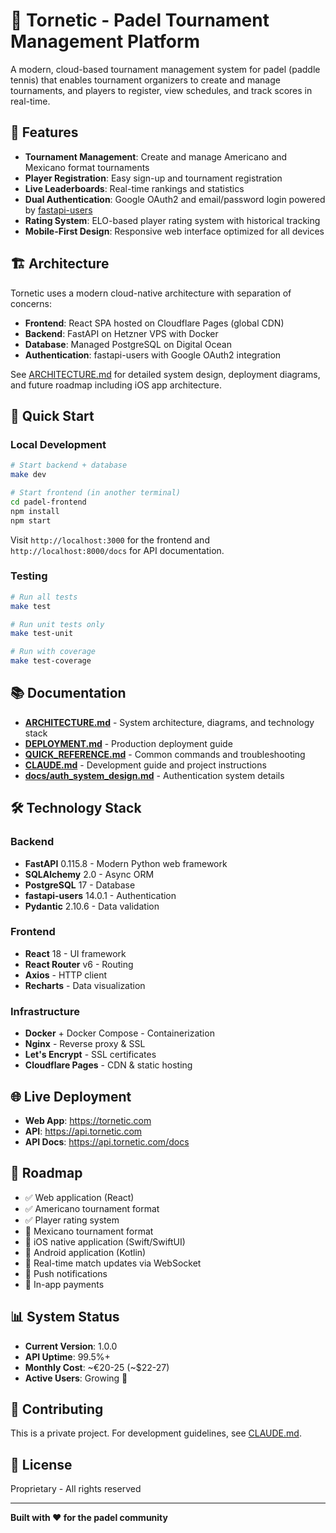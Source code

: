 # 🎾 Tornetic - Padel Tournament Management Platform

A modern, cloud-based tournament management system for padel (paddle tennis) that enables tournament organizers to create and manage tournaments, and players to register, view schedules, and track scores in real-time.

## 🌟 Features

- **Tournament Management**: Create and manage Americano and Mexicano format tournaments
- **Player Registration**: Easy sign-up and tournament registration
- **Live Leaderboards**: Real-time rankings and statistics
- **Dual Authentication**: Google OAuth2 and email/password login powered by [fastapi-users](https://github.com/fastapi-users/fastapi-users)
- **Rating System**: ELO-based player rating system with historical tracking
- **Mobile-First Design**: Responsive web interface optimized for all devices

## 🏗️ Architecture

Tornetic uses a modern cloud-native architecture with separation of concerns:

- **Frontend**: React SPA hosted on Cloudflare Pages (global CDN)
- **Backend**: FastAPI on Hetzner VPS with Docker
- **Database**: Managed PostgreSQL on Digital Ocean
- **Authentication**: fastapi-users with Google OAuth2 integration

See [ARCHITECTURE.md](ARCHITECTURE.md) for detailed system design, deployment diagrams, and future roadmap including iOS app architecture.

## 🚀 Quick Start

### Local Development

```bash
# Start backend + database
make dev

# Start frontend (in another terminal)
cd padel-frontend
npm install
npm start
```

Visit `http://localhost:3000` for the frontend and `http://localhost:8000/docs` for API documentation.

### Testing

```bash
# Run all tests
make test

# Run unit tests only
make test-unit

# Run with coverage
make test-coverage
```

## 📚 Documentation

- **[ARCHITECTURE.md](ARCHITECTURE.md)** - System architecture, diagrams, and technology stack
- **[DEPLOYMENT.md](DEPLOYMENT.md)** - Production deployment guide
- **[QUICK_REFERENCE.md](QUICK_REFERENCE.md)** - Common commands and troubleshooting
- **[CLAUDE.md](CLAUDE.md)** - Development guide and project instructions
- **[docs/auth_system_design.md](docs/auth_system_design.md)** - Authentication system details

## 🛠️ Technology Stack

### Backend
- **FastAPI** 0.115.8 - Modern Python web framework
- **SQLAlchemy** 2.0 - Async ORM
- **PostgreSQL** 17 - Database
- **fastapi-users** 14.0.1 - Authentication
- **Pydantic** 2.10.6 - Data validation

### Frontend
- **React** 18 - UI framework
- **React Router** v6 - Routing
- **Axios** - HTTP client
- **Recharts** - Data visualization

### Infrastructure
- **Docker** + Docker Compose - Containerization
- **Nginx** - Reverse proxy & SSL
- **Let's Encrypt** - SSL certificates
- **Cloudflare Pages** - CDN & static hosting

## 🌐 Live Deployment

- **Web App**: https://tornetic.com
- **API**: https://api.tornetic.com
- **API Docs**: https://api.tornetic.com/docs

## 📱 Roadmap

- ✅ Web application (React)
- ✅ Americano tournament format
- ✅ Player rating system
- 🔄 Mexicano tournament format
- 📱 iOS native application (Swift/SwiftUI)
- 📱 Android application (Kotlin)
- 🔄 Real-time match updates via WebSocket
- 🔄 Push notifications
- 🔄 In-app payments

## 📊 System Status

- **Current Version**: 1.0.0
- **API Uptime**: 99.5%+
- **Monthly Cost**: ~€20-25 (~$22-27)
- **Active Users**: Growing 🚀

## 🤝 Contributing

This is a private project. For development guidelines, see [CLAUDE.md](CLAUDE.md).

## 📄 License

Proprietary - All rights reserved

---

**Built with ❤️ for the padel community**
